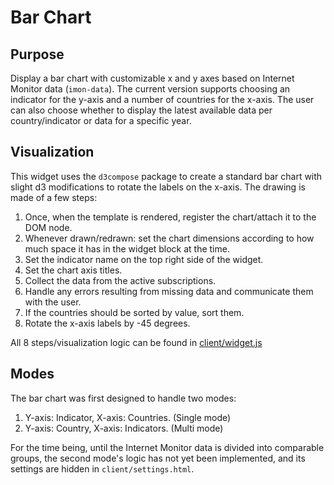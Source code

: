 Bar Chart
=========

Purpose
-------
Display a bar chart with customizable x and y axes based on Internet Monitor data (`imon-data`). The current version supports choosing an indicator for the y-axis and a number of countries for the x-axis. The user can also choose whether to display the latest available data per country/indicator or data for a specific year.

Visualization
-------------
This widget uses the `d3compose` package to create a standard bar chart with slight d3 modifications to rotate the labels on the x-axis. The drawing is made of a few steps:

1. Once, when the template is rendered, register the chart/attach it to the DOM node.
2. Whenever drawn/redrawn: set the chart dimensions according to how much space it has in the widget block at the time.
3. Set the indicator name on the top right side of the widget.
4. Set the chart axis titles.
5. Collect the data from the active subscriptions.
6. Handle any errors resulting from missing data and communicate them with the user.
7. If the countries should be sorted by value, sort them.
8. Rotate the x-axis labels by -45 degrees.

All 8 steps/visualization logic can be found in [client/widget.js](client/widget.js)

Modes
-----
The bar chart was first designed to handle two modes:

1. Y-axis: Indicator, X-axis: Countries. (Single mode)
2. Y-axis: Country, X-axis: Indicators. (Multi mode)

For the time being, until the Internet Monitor data is divided into comparable groups, the second mode's logic has not yet been implemented, and its settings are hidden in `client/settings.html`.

